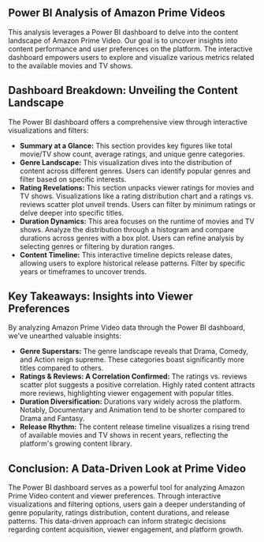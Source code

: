 ## Power BI Analysis of Amazon Prime Videos

This analysis leverages a Power BI dashboard to delve into the content landscape of Amazon Prime Video.  Our goal is to uncover insights into content performance and user preferences on the platform. The interactive dashboard empowers users to explore and visualize various metrics related to the available movies and TV shows.

## Dashboard Breakdown: Unveiling the Content Landscape

The Power BI dashboard offers a comprehensive view through interactive visualizations and filters:

* **Summary at a Glance:**  This section provides key figures like total movie/TV show count, average ratings, and unique genre categories.
* **Genre Landscape:** This visualization dives into the distribution of content across different genres. Users can identify popular genres and filter based on specific interests.
* **Rating Revelations:**  This section unpacks viewer ratings for movies and TV shows. Visualizations like a rating distribution chart and a ratings vs. reviews scatter plot unveil trends. Users can filter by minimum ratings or delve deeper into specific titles.
* **Duration Dynamics:**  This area focuses on the runtime of movies and TV shows. Analyze the distribution through a histogram and compare durations across genres with a box plot. Users can refine analysis by selecting genres or filtering by duration ranges.
* **Content Timeline:**  This interactive timeline depicts release dates, allowing users to explore historical release patterns.  Filter by specific years or timeframes to uncover trends.

## Key Takeaways: Insights into Viewer Preferences

By analyzing Amazon Prime Video data through the Power BI dashboard, we've unearthed valuable insights:

* **Genre Superstars:** The genre landscape reveals that Drama, Comedy, and Action reign supreme. These categories boast significantly more titles compared to others.
* **Ratings & Reviews: A Correlation Confirmed:** The ratings vs. reviews scatter plot suggests a positive correlation. Highly rated content attracts more reviews, highlighting viewer engagement with popular titles.
* **Duration Diversification:** Durations vary widely across the platform. Notably, Documentary and Animation tend to be shorter compared to Drama and Fantasy.
* **Release Rhythm:**  The content release timeline visualizes a rising trend of available movies and TV shows in recent years, reflecting the platform's growing content library.

## Conclusion: A Data-Driven Look at Prime Video

The Power BI dashboard serves as a powerful tool for analyzing Amazon Prime Video content and viewer preferences. Through interactive visualizations and filtering options, users gain a deeper understanding of genre popularity, ratings distribution, content durations, and release patterns. This data-driven approach can inform strategic decisions regarding content acquisition, viewer engagement, and platform growth.
